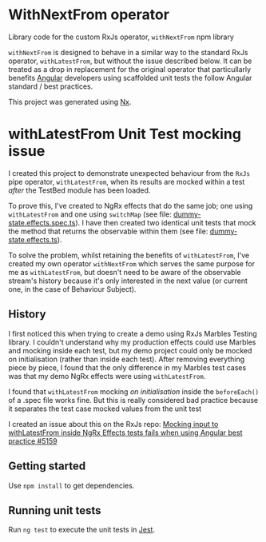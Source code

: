 # WithNextFrom operator

Library code for the custom RxJs operator, `withNextFrom` npm library

`withNextFrom` is designed to behave in a similar way to the standard RxJs operator, `withLatestFrom`, but without the issue described below. It can be treated as a drop in replacement for the original operator that particullarly benefits [Angular](https://angular.io/) developers using scaffolded unit tests the follow Angular standard / best practices.

This project was generated using [Nx](https://nx.dev).

# withLatestFrom Unit Test mocking issue

I created this project to demonstrate unexpected behaviour from the `RxJs` pipe operator, `withLatestFrom`, when its results are mocked within a test _after_ the TestBed module has been loaded.

To prove this, I've created to NgRx effects that do the same job; one using `withLatestFrom` and one using `switchMap` (see file: [dummy-state.effects.spec.ts](apps\demo\src\app+state\dummy.effects.ts)). I have then created two identical unit tests that mock the method that returns the observable within them (see file: [dummy-state.effects.ts](apps\demo\src\app+state\dummy.effects.spec.ts)).

To solve the problem, whilst retaining the benefits of `withLatestFrom`, I've created my own operator `withNextFrom` which serves the same purpose for me as `withLatestFrom`, but doesn't need to be aware of the observable stream's history because it's only interested in the next value (or current one, in the case of Behaviour Subject).

## History

I first noticed this when trying to create a demo using RxJs Marbles Testing library. I couldn't understand why my production effects could use Marbles and mocking inside each test, but my demo project could only be mocked on initialisation (rather than inside each test). After removing everything piece by piece, I found that the only difference in my Marbles test cases was that my demo NgRx effects were using `withLatestFrom`.

I found that `withLatestFrom` mocking _on initialisation_ inside the `beforeEach()` of a .spec file works fine. But this is really considered bad practice because it separates the test case mocked values from the unit test

I created an issue about this on the RxJs repo: [Mocking input to withLatestFrom inside NgRx Effects tests fails when using Angular best practice #5159](https://github.com/ReactiveX/rxjs/issues/5159)

## Getting started

Use `npm install` to get dependencies.

## Running unit tests

Run `ng test` to execute the unit tests in [Jest](https://jestjs.io/).

